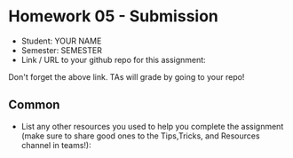 # Homework 05 - Submission


* Student: YOUR NAME
* Semester: SEMESTER
* Link / URL to your github repo for this assignment: 
  
Don't forget the above link. TAs will grade by going to your repo!

## Common

* List any other resources you used to help you complete the assignment (make sure to share good ones to the Tips,Tricks, and Resources channel in teams!):
  

